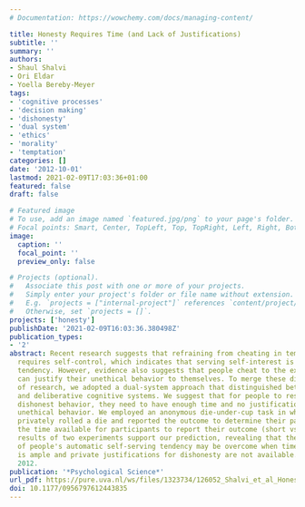```yaml
---
# Documentation: https://wowchemy.com/docs/managing-content/

title: Honesty Requires Time (and Lack of Justifications)
subtitle: ''
summary: ''
authors:
- Shaul Shalvi
- Ori Eldar
- Yoella Bereby-Meyer
tags:
- 'cognitive processes'
- 'decision making'
- 'dishonesty'
- 'dual system'
- 'ethics'
- 'morality'
- 'temptation'
categories: []
date: '2012-10-01'
lastmod: 2021-02-09T17:03:36+01:00
featured: false
draft: false

# Featured image
# To use, add an image named `featured.jpg/png` to your page's folder.
# Focal points: Smart, Center, TopLeft, Top, TopRight, Left, Right, BottomLeft, Bottom, BottomRight.
image:
  caption: ''
  focal_point: ''
  preview_only: false

# Projects (optional).
#   Associate this post with one or more of your projects.
#   Simply enter your project's folder or file name without extension.
#   E.g. `projects = ["internal-project"]` references `content/project/deep-learning/index.md`.
#   Otherwise, set `projects = []`.
projects: ['honesty']
publishDate: '2021-02-09T16:03:36.380498Z'
publication_types:
- '2'
abstract: Recent research suggests that refraining from cheating in tempting situations
  requires self-control, which indicates that serving self-interest is an automatic
  tendency. However, evidence also suggests that people cheat to the extent that they
  can justify their unethical behavior to themselves. To merge these different lines
  of research, we adopted a dual-system approach that distinguished between the intuitive
  and deliberative cognitive systems. We suggest that for people to restrict their
  dishonest behavior, they need to have enough time and no justifications for self-serving
  unethical behavior. We employed an anonymous die-under-cup task in which participants
  privately rolled a die and reported the outcome to determine their pay. We manipulated
  the time available for participants to report their outcome (short vs. ample). The
  results of two experiments support our prediction, revealing that the dark side
  of people's automatic self-serving tendency may be overcome when time to decide
  is ample and private justifications for dishonesty are not available. © The Author(s)
  2012.
publication: '*Psychological Science*'
url_pdf: https://pure.uva.nl/ws/files/1323734/126052_Shalvi_et_al_Honesty_requires_time_PS.pdf
doi: 10.1177/0956797612443835
---
```

